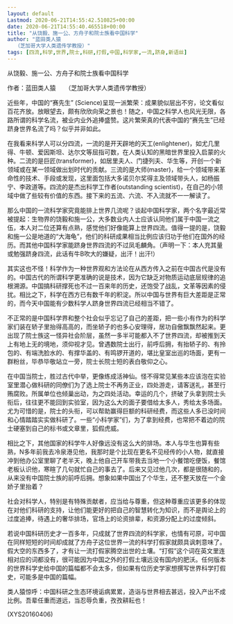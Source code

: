 ```yaml
---
layout: default
Lastmod: 2020-06-21T14:55:42.510825+00:00
date: 2020-06-21T14:55:40.465518+00:00
title: "从饶毅、施一公、方舟子和院士族看中国科学"
author: "蓝田类人猿
　　（芝加哥大学人类遗传学教授）"
tags: [四流,科学,世界,院士,科研,打假,中国,科学家,一流,跻身,新语丝]
---
```


从饶毅、施一公、方舟子和院士族看中国科学

作者：蓝田类人猿　　（芝加哥大学人类遗传学教授）

近些年，中国的“赛先生” (Science)呈现一派繁荣：成果貌似层出不穷，论文看似百花齐放。放眼望去，颇有欣欣向荣之景也！随之，中国之科学人也风光无限，各路所谓的科学名流，被业内业外追捧盛赞。这片繁荣真的代表中国的“赛先生”已经跻身世界名流了吗？似乎并非如此。

在我看来科学人可以分四流，一流的是开天辟地的天工(enlightener)，如尤几里得、牛顿、爱因斯坦、达尔文等屈指可数，在人类认知的黑暗世界里投入启蒙的火种。二流的是巨匠(transformer)，如居里夫人、门捷列夫、华生等，开创一个新领域或在某一领域做出划时代的贡献。三流的是大师(master)，给一个领域带来革命性的技术、手段或发现，这里面包括大多诺贝尔奖得主及领域带头人，如杨振宁、李政道等。四流的是杰出科学工作者(outstanding scientist)，在自己的小领域中做了些较有价值的东西。接下来的五流、六流、不入流就不一一解读了。

那么中国的一流科学家究竟能排上世界几流呢？谈起中国科学家，两个名字最近常被提起：生物界的饶毅和施一公，大多数业内人士应该认同他们属于中国一流之伍，本人对二位还算有点熟，感觉他们好像能算上世界四流。值得一提的是，饶毅和施一公是地道的“大海龟”，他们的科研成果相当比例应该归功于他们在国外的经历。而其他中国科学家能跻身世界四流的不过凤毛麟角。（声明一下：本人充其量或勉强跻身四流，此话有牛B吹大的嫌疑，出汗！出汗!）

其实这也不怪！科学作为一种世界观和方法论在从西方传入之前在中国古代是没有的。中国古代的所谓科学更准确的说是技术，因为它缺乏对物质运动底层规律的追根溯源。中国搞科研撑死也不过一百来年的历史，还饱受了战乱，文革等因素的侵扰。相比之下，科学在西方已有数千年的积淀。所以中国与世界有巨大差距是正常的，而今天中国能有少数科学人跻身世界四流已经相当不错了。

不正常的是中国科学界和整个社会似乎忘记了自己的差距，把一些小有作为的科学家们装在轿子里抬得高高的，而坐轿子的也多心安理得，居功自傲飘飘然起来。更出现了院士族这一怪异社会阶层，虽然一多半可能都入不了世界四流，却被推到天上有地上无的境地，须仰视才见。曾遇数院士出行，前呼后拥，有抬轿子的、有拎包的、有端洗脸水的、有撑华盖的、有鸣锣开道的，堪比皇室出巡的场面，更有一群粉丝，毕恭毕敬站立一旁，院士长院士短的表白敬仰之心。

在中国当院士，胜过古代中举，更像练成活神仙。怪不得常见某些本应该泡在实验室里潜心做科研的同僚们为了选上院士不再务正业，四处游走，请客送礼，甚至行贿腐败。所属单位也倾巢出动，为之四处活动。幸运的几个，挤破了头拿到院士头衔后，往往更不能回到实验室，因为这么大的面子要借给太多人，秀给太多场面。尤为可惜的是，院士的头衔，可以帮助赢得巨额的科研经费，而这些人多已没时间和心情踏踏实实做科研了。一些“小科学家”们，为了拿到经费，也常把不着边的院士硬塞到自己的标书或文章里，狐假虎威。

相比之下，其他国家的科学牛人好像远没有这么大的排场。本人与华生也算有些熟，N多年前我去冷泉港见他，我那时是个比现在更名不见经传的小人物，就直接冲到他办公室里聊了老半天，晚上他自己开车带我去当地一个小餐馆吃便饭，餐馆老板认识他，寒暄了几句就忙自己的事去了。后来又见过他几次，都是很随和的，从来没有中国院士族的前呼后拥。想象如果中国出了个华生，还不整天放在一个金娇子里抬着？

社会对科学人，特别是有特殊贡献者，应当给与尊重，但这种尊重应该更多的体现在对他们科研的支持，让他们能更好的把自己的智慧转化为知识，而不是舆论上的过度追捧，待遇上的奢华排场，官场上的论资排辈，和资源分配上的过度倾斜。

若说中国科研历史才一百多年，只成就了世界四流的科学家，也情有可原，可中国在同样短短的时间却成就了方舟子这位世界一流的科学打假家就颇具讽刺意味了。假大空的东西多了，才有让一流打假家腾空出世的土壤。“打假”这个词在英文里连相对应的词都没有，很可能因为中国之外的打假土壤远没有国内的肥沃。任何版本的世界科学史给中国的篇幅都不会太多，但如果有位历史学家想撰写世界科学打假史，可能多是中国的篇幅。

类人猿惊呼：中国科研之生态环境诟病累累，造诣与世界相去甚远，投入产出不成比例。吾辈任重而道远，当忍辱负重，孜孜耕耘也！

(XYS20160406)

